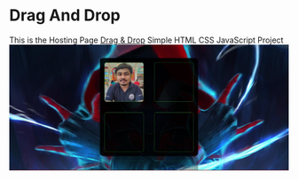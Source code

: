 # Drag And Drop 

This is the Hosting Page [Drag & Drop](https://sayanghoshofficial.github.io/Drag-Drop/)
 Simple HTML CSS JavaScript Project
 ![ui](./image/ui.jpg)
